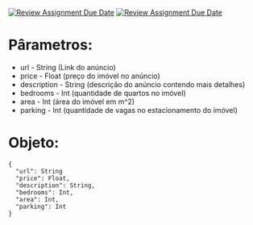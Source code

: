 [![Review Assignment Due Date](https://classroom.github.com/assets/deadline-readme-button-24ddc0f5d75046c5622901739e7c5dd533143b0c8e959d652212380cedb1ea36.svg)](https://classroom.github.com/a/3-SKZJIt)
[![Review Assignment Due Date](https://classroom.github.com/assets/deadline-readme-button-8d59dc4de5201274e310e4c54b9627a8934c3b88527886e3b421487c677d23eb.svg)](https://classroom.github.com/a/Nit1XD_J)

# Pârametros:
 - url - String (Link do anúncio)
 - price - Float (preço do imóvel no anúncio)
 - description - String (descrição do anúncio contendo mais detalhes)
 - bedrooms - Int (quantidade de quartos no imóvel)
 - area - Int (área do imóvel em m^2)
 - parking - Int (quantidade de vagas no estacionamento do imóvel)
 
 # Objeto:

```
{
  "url": String
  "price": Float,
  "description": String,
  "bedrooms": Int,
  "area": Int,
  "parking": Int
}
```